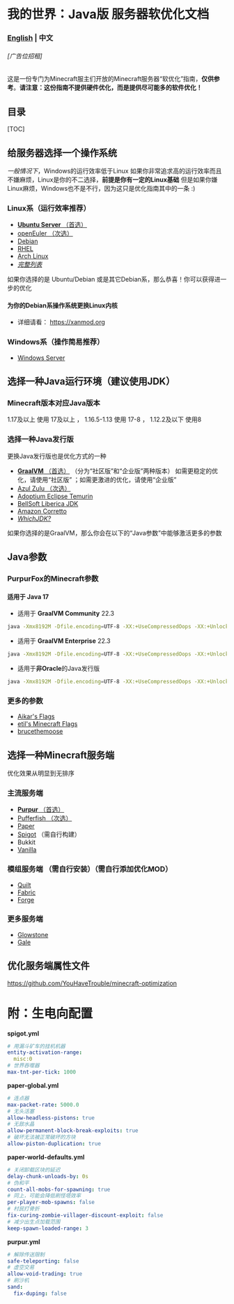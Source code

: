 # 我的世界：Java版 服务器软优化文档
### [English](https://github.com/purpurFox/mcje-sso-doc/blob/main/README.md) | 中文

###### [广告位招租]


这是一份专门为Minecraft服主们开放的Minecraft服务器“软优化”指南，**仅供参考**。**请注意：这份指南不提供硬件优化，而是提供尽可能多的软件优化！**

## 目录
[TOC]


## 给服务器选择一个操作系统
*一般情况下*，Windows的运行效率低于Linux
如果你非常追求高的运行效率而且不嫌麻烦，Linux是你的不二选择，**前提是你有一定的Linux基础**
但是如果你嫌Linux麻烦，Windows也不是不行，因为这只是优化指南其中的一条 :)

### Linux系（运行效率推荐）
- [**Ubuntu Server** （首选）](https://cn.ubuntu.com/download/server/step1)
- [openEuler （次选）](https://www.openeuler.org/zh/download)
- [Debian](https://www.debian.org/download)
- [RHEL](https://www.redhat.com/zh/technologies/linux-platforms/enterprise-linux)
- [Arch Linux](https://archlinux.org/download)
- [*完整列表*](https://zh.wikipedia.org/wiki/Linux%E5%8F%91%E8%A1%8C%E7%89%88%E5%88%97%E8%A1%A8)

如果你选择的是 Ubuntu/Debian 或是其它Debian系，那么恭喜！你可以获得进一步的优化
#### 为你的Debian系操作系统更换Linux内核
- 详细请看： https://xanmod.org

### Windows系（操作简易推荐）
- [Windows Server](https://www.microsoft.com/zh-cn/windows-server)


## 选择一种Java运行环境（建议使用JDK）

### Minecraft版本对应Java版本
1.17及以上 使用 17及以上 ， 1.16.5-1.13 使用 17-8 ， 1.12.2及以下 使用8

### 选择一种Java发行版
更换Java发行版也是优化方式的一种

- [**GraalVM** （首选）](https://www.graalvm.org/downloads) （分为“社区版”和“企业版”两种版本）
如需更稳定的优化，请使用“社区版” ；如需更激进的优化，请使用“企业版”
- [Azul Zulu （次选）](https://www.azul.com/downloads)
- [Adoptium Eclipse Temurin](https://adoptium.net/temurin/releases)
- [BellSoft Liberica JDK](https://bell-sw.com/pages/downloads)
- [Amazon Corretto](https://aws.amazon.com/en/corretto)
- [*WhichJDK?*](https://whichjdk.com)

如果你选择的是GraalVM，那么你会在以下的“Java参数”中能够激活更多的参数


## Java参数

### PurpurFox的Minecraft参数

#### 适用于 Java 17
- 适用于 **GraalVM Community** 22.3
```bash
java -Xmx8192M -Dfile.encoding=UTF-8 -XX:+UseCompressedOops -XX:+UnlockExperimentalVMOptions -XX:+UnlockDiagnosticVMOptions -XX:+UseXMMForArrayCopy -XX:-DontCompileHugeMethods -XX:+PerfDisableSharedMem -XX:+DisableExplicitGC -XX:+AlwaysActAsServerClassMachine -XX:+ParallelRefProcEnabled -XX:+AlwaysPreTouch -XX:+UseNUMA -XX:+UseDynamicNumberOfGCThreads -XX:+UseFPUForSpilling -XX:+EnableJVMCI -XX:+UseJVMCICompiler -XX:+EagerJVMCI -XX:+UseFastUnorderedTimeStamps -XX:+UseCriticalJavaThreadPriority -XX:AllocatePrefetchStyle=3 -XX:ThreadPriorityPolicy=1 -XX:NmethodSweepActivity=1 -XX:ReservedCodeCacheSize=400M -XX:MaxNodeLimit=240000 -XX:NodeLimitFudgeFactor=8000 -XX:NonNMethodCodeHeapSize=12M -XX:ProfiledCodeHeapSize=194M -XX:NonProfiledCodeHeapSize=194M -XX:+UseG1GC -XX:MaxGCPauseMillis=200 -XX:G1NewSizePercent=30 -XX:G1MaxNewSizePercent=40 -XX:G1HeapRegionSize=16M -XX:G1ReservePercent=20 -XX:G1HeapWastePercent=5 -XX:G1MixedGCCountTarget=3 -XX:G1MixedGCLiveThresholdPercent=90 -XX:G1RSetUpdatingPauseTimePercent=5 -XX:+UseStringDeduplication -XX:+UseAES -XX:+UseAESIntrinsics -XX:+UseFMA -XX:+UseLoopPredicate -XX:+RangeCheckElimination -XX:+EliminateLocks -XX:+DoEscapeAnalysis -XX:+UseCodeCacheFlushing -XX:+SegmentedCodeCache -XX:+UseFastJNIAccessors -XX:+OptimizeStringConcat -XX:+UseThreadPriorities -XX:+OmitStackTraceInFastThrow -XX:+TrustFinalNonStaticFields -XX:+UseInlineCaches -XX:+RewriteBytecodes -XX:+RewriteFrequentPairs -XX:+UseFastStosb -XX:+UseNewLongLShift -XX:+UseXmmI2D -XX:+UseXmmI2F -XX:+UseXmmLoadAndClearUpper -XX:+UseXmmRegToRegMoveAll -XX:InitiatingHeapOccupancyPercent=15 -XX:SurvivorRatio=32 -XX:MaxTenuringThreshold=1 -XX:G1SATBBufferEnqueueingThresholdPercent=30 -XX:G1ConcMarkStepDurationMillis=5 -XX:G1ConcRSHotCardLimit=16 -XX:G1ConcRefinementServiceIntervalMillis=150 -XX:UseAVX=3 -XX:UseSSE=4 -XX:+OptoBundling -XX:+OptoScheduling -XX:+OptimizeFill -XX:+AlwaysCompileLoopMethods -XX:+UseCharacterCompareIntrinsics -XX:+UseCopySignIntrinsic -Xlog:async -Djava.security.egd=file:/dev/urandom -Dgraal.CompilerConfiguration=community -Dgraal.SpeculativeGuardMovement=true -Dlibgraal.WriteableCodeCache=true -XX:+EnableVectorSupport -XX:+EnableVectorAggressiveReboxing -XX:+AlignVector -XX:+UseVectorCmov -XX:+UseVectorStubs --add-modules=jdk.incubator.vector -jar server.jar --nogui
```

- 适用于 **GraalVM Enterprise** 22.3
```bash
java -Xmx8192M -Dfile.encoding=UTF-8 -XX:+UseCompressedOops -XX:+UnlockExperimentalVMOptions -XX:+UnlockDiagnosticVMOptions -XX:+UseXMMForArrayCopy -XX:-DontCompileHugeMethods -XX:+PerfDisableSharedMem -XX:+DisableExplicitGC -XX:+AlwaysActAsServerClassMachine -XX:+ParallelRefProcEnabled -XX:+AlwaysPreTouch -XX:+UseNUMA -XX:+UseDynamicNumberOfGCThreads -XX:+UseFPUForSpilling -XX:+EnableJVMCI -XX:+UseJVMCICompiler -XX:+EagerJVMCI -XX:+UseFastUnorderedTimeStamps -XX:+UseCriticalJavaThreadPriority -XX:AllocatePrefetchStyle=3 -XX:ThreadPriorityPolicy=1 -XX:NmethodSweepActivity=1 -XX:ReservedCodeCacheSize=400M -XX:MaxNodeLimit=240000 -XX:NodeLimitFudgeFactor=8000 -XX:NonNMethodCodeHeapSize=12M -XX:ProfiledCodeHeapSize=194M -XX:NonProfiledCodeHeapSize=194M -XX:+UseG1GC -XX:MaxGCPauseMillis=200 -XX:G1NewSizePercent=30 -XX:G1MaxNewSizePercent=40 -XX:G1HeapRegionSize=16M -XX:G1ReservePercent=20 -XX:G1HeapWastePercent=5 -XX:G1MixedGCCountTarget=3 -XX:G1MixedGCLiveThresholdPercent=90 -XX:G1RSetUpdatingPauseTimePercent=5 -XX:+UseStringDeduplication -XX:+UseAES -XX:+UseAESIntrinsics -XX:+UseFMA -XX:+UseLoopPredicate -XX:+RangeCheckElimination -XX:+EliminateLocks -XX:+DoEscapeAnalysis -XX:+UseCodeCacheFlushing -XX:+SegmentedCodeCache -XX:+UseFastJNIAccessors -XX:+OptimizeStringConcat -XX:+UseThreadPriorities -XX:+OmitStackTraceInFastThrow -XX:+TrustFinalNonStaticFields -XX:+UseInlineCaches -XX:+RewriteBytecodes -XX:+RewriteFrequentPairs -XX:+UseFastStosb -XX:+UseNewLongLShift -XX:+UseXmmI2D -XX:+UseXmmI2F -XX:+UseXmmLoadAndClearUpper -XX:+UseXmmRegToRegMoveAll -XX:InitiatingHeapOccupancyPercent=15 -XX:SurvivorRatio=32 -XX:MaxTenuringThreshold=1 -XX:G1SATBBufferEnqueueingThresholdPercent=30 -XX:G1ConcMarkStepDurationMillis=5 -XX:G1ConcRSHotCardLimit=16 -XX:G1ConcRefinementServiceIntervalMillis=150 -XX:UseAVX=3 -XX:UseSSE=4 -XX:+OptoBundling -XX:+OptoScheduling -XX:+OptimizeFill -XX:+AlwaysCompileLoopMethods -XX:+UseCharacterCompareIntrinsics -XX:+UseCopySignIntrinsic -Xlog:async -Djava.security.egd=file:/dev/urandom -Dgraal.TuneInlinerExploration=1 -Dgraal.CompilerConfiguration=enterprise -Dgraal.UsePriorityInlining=true -Dgraal.Vectorization=true -Dgraal.OptDuplication=true -Dgraal.DetectInvertedLoopsAsCounted=true -Dgraal.LoopInversion=true -Dgraal.VectorizeHashes=true -Dgraal.EnterprisePartialUnroll=true -Dgraal.VectorizeSIMD=true -Dgraal.StripMineNonCountedLoops=true -Dgraal.SpeculativeGuardMovement=true -Dgraal.InfeasiblePathCorrelation=true -Dgraal.BaseTargetSpending=160 -Dgraal.OptWriteMotion=true -Dlibgraal.WriteableCodeCache=true -XX:+EnableVectorSupport -XX:+EnableVectorAggressiveReboxing -XX:+AlignVector -XX:+UseVectorCmov -XX:+UseVectorStubs --add-modules=jdk.incubator.vector -jar server.jar --nogui
```

- 适用于**非Oracle**的Java发行版
```bash
java -Xmx8192M -Dfile.encoding=UTF-8 -XX:+UseCompressedOops -XX:+UnlockExperimentalVMOptions -XX:+UnlockDiagnosticVMOptions -XX:+UseXMMForArrayCopy -XX:-DontCompileHugeMethods -XX:+PerfDisableSharedMem -XX:+DisableExplicitGC -XX:+AlwaysActAsServerClassMachine -XX:+ParallelRefProcEnabled -XX:+AlwaysPreTouch -XX:+UseNUMA -XX:+UseDynamicNumberOfGCThreads -XX:+UseFPUForSpilling -XX:+EnableJVMCI -XX:+EagerJVMCI -XX:+UseFastUnorderedTimeStamps -XX:+UseCriticalJavaThreadPriority -XX:AllocatePrefetchStyle=3 -XX:ThreadPriorityPolicy=1 -XX:NmethodSweepActivity=1 -XX:ReservedCodeCacheSize=400M -XX:MaxNodeLimit=240000 -XX:NodeLimitFudgeFactor=8000 -XX:NonNMethodCodeHeapSize=12M -XX:ProfiledCodeHeapSize=194M -XX:NonProfiledCodeHeapSize=194M -XX:+UseG1GC -XX:MaxGCPauseMillis=200 -XX:G1NewSizePercent=30 -XX:G1MaxNewSizePercent=40 -XX:G1HeapRegionSize=16M -XX:G1ReservePercent=20 -XX:G1HeapWastePercent=5 -XX:G1MixedGCCountTarget=3 -XX:G1MixedGCLiveThresholdPercent=90 -XX:G1RSetUpdatingPauseTimePercent=5 -XX:+UseStringDeduplication -XX:+UseAES -XX:+UseAESIntrinsics -XX:+UseFMA -XX:+UseLoopPredicate -XX:+RangeCheckElimination -XX:+EliminateLocks -XX:+DoEscapeAnalysis -XX:+UseCodeCacheFlushing -XX:+SegmentedCodeCache -XX:+UseFastJNIAccessors -XX:+OptimizeStringConcat -XX:+UseThreadPriorities -XX:+OmitStackTraceInFastThrow -XX:+TrustFinalNonStaticFields -XX:+UseInlineCaches -XX:+RewriteBytecodes -XX:+RewriteFrequentPairs -XX:+UseFastStosb -XX:+UseNewLongLShift -XX:+UseXmmI2D -XX:+UseXmmI2F -XX:+UseXmmLoadAndClearUpper -XX:+UseXmmRegToRegMoveAll -XX:InitiatingHeapOccupancyPercent=15 -XX:SurvivorRatio=32 -XX:MaxTenuringThreshold=1 -XX:G1SATBBufferEnqueueingThresholdPercent=30 -XX:G1ConcMarkStepDurationMillis=5 -XX:G1ConcRSHotCardLimit=16 -XX:G1ConcRefinementServiceIntervalMillis=150 -XX:UseAVX=3 -XX:UseSSE=4 -XX:+OptoBundling -XX:+OptoScheduling -XX:+OptimizeFill -XX:+AlwaysCompileLoopMethods -XX:+UseCharacterCompareIntrinsics -XX:+UseCopySignIntrinsic -Xlog:async -Djava.security.egd=file:/dev/urandom -XX:+EnableVectorSupport -XX:+EnableVectorAggressiveReboxing -XX:+AlignVector -XX:+UseVectorCmov -XX:+UseVectorStubs --add-modules=jdk.incubator.vector -jar server.jar --nogui
```

### 更多的参数
- [Aikar's Flags](https://docs.papermc.io/paper/aikars-flags)
- [etil's Minecraft Flags](https://github.com/etil2jz/etil-minecraft-flags)
- [brucethemoose](https://github.com/brucethemoose/Minecraft-Performance-Flags-Benchmarks)


## 选择一种Minecraft服务端
优化效果从明显到无排序

### 主流服务端
- [**Purpur** （首选）](https://purpurmc.org/downloads)
- [Pufferfish （次选）](https://pufferfish.host/downloads)
- [Paper](https://papermc.io/downloads)
- [Spigot](https://www.spigotmc.org/wiki/buildtools) （需自行构建）
- Bukkit
- [Vanilla](https://www.minecraft.net/download/server)

### 模组服务端 （需自行安装）（需自行添加优化MOD）
- [Quilt](https://quiltmc.org/en/install)
- [Fabric](https://fabricmc.net/use/installer)
- [Forge](https://files.minecraftforge.net/net/minecraftforge/forge)

### 更多服务端
- [Glowstone](https://glowstone.net/#downloads)
- [Gale](https://github.com/GaleMC/Gale)


## 优化服务端属性文件
https://github.com/YouHaveTrouble/minecraft-optimization


# 附：生电向配置
**spigot.yml**
```yaml
# 用漏斗矿车的挂机机器
entity-activation-range:
  misc:0
# 世界吞噬器
max-tnt-per-tick: 1000
```

**paper-global.yml**
```yaml
# 连点器
max-packet-rate: 5000.0
# 无头活塞
allow-headless-pistons: true
# 无敌水晶
allow-permanent-block-break-exploits: true
# 破坏无法被正常破坏的方块
allow-piston-duplication: true
```

**paper-world-defaults.yml**
```yaml
# 关闭卸载区块的延迟
delay-chunk-unloads-by: 0s
# 伪和平
count-all-mobs-for-spawning: true
# 同上，可能会降低刷怪塔效率
per-player-mob-spawns: false
# 村民打骨折
fix-curing-zombie-villager-discount-exploit: false
# 减少出生点加载范围
keep-spawn-loaded-range: 3
```

**purpur.yml**
```yaml
# 解除传送限制
safe-teleporting: false
# 虚空交易
allow-void-trading: true
# 刷沙机
sand:
  fix-duping: false
```
